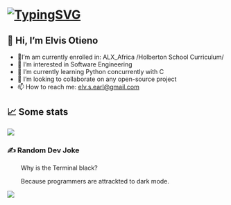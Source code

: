 # [![TypingSVG](https://readme-typing-svg.demolab.com?lines=Hey!+You+Are+Welcome+To+My+Profile;My+Name+Is+Elvis+Otieno;I+Am+Passionate+About+Coding;a+Fullstack+Software+Engineer;I+am+from+Nirobi+Kenya)](https://git.io/typing-svg)
<h2> 👋 Hi, I’m Elvis Otieno </h2>

- 🔭I’m am currently enrolled in: ALX_Africa /Holberton School Curriculum/
- 👀 I’m interested in Software Engineering
- 🌱 I’m currently learning Python concurrently with C
- 💞️ I’m looking to collaborate on any open-source project
- 📫 How to reach me: elv.s.earl@gmail.com

## 📈 Some stats

![](https://github-readme-stats.vercel.app/api/top-langs/?username=the1Riddle&theme=radical&hide_border=false&include_all_commits=true&count_private=true&layout=compact)

### ✍️ Random Dev Joke

  &nbsp; &nbsp; &nbsp; &nbsp; Why is the Terminal black?
  
  &nbsp; &nbsp; &nbsp; &nbsp; Because programmers are attrackted to dark mode.

[![](https://visitcount.itsvg.in/api?id=the1Riddle&icon=2&color=0)](https://visitcount.itsvg.in)

<!---
the1Riddle/the1Riddle is a ✨ special ✨ repository because its `README.md` (this file) appears on your GitHub profile.
You can click the Preview link to take a look at your changes.
--->

